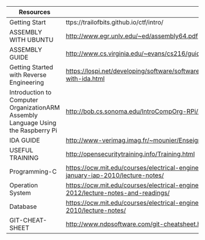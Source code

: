 
Resources| Link
-------- | -----------
Getting Start | ttps://trailofbits.github.io/ctf/intro/
ASSEMBLY WITH UBUNTU | http://www.egr.unlv.edu/~ed/assembly64.pdf
ASSEMBLY GUIDE | http://www.cs.virginia.edu/~evans/cs216/guides/x86.html
Getting Started with Reverse Engineering | https://lospi.net/developing/software/software%20engineering/reverse%20engineering/assembly/2015/03/06/reversing-with-ida.html
Introduction to Computer OrganizationARM Assembly Language Using the Raspberry Pi | http://bob.cs.sonoma.edu/IntroCompOrg-RPi/sec-subsystems.html
IDA GUIDE |http://www-verimag.imag.fr/~mounier/Enseignement/Software_Security/BH_Eagle_ida_pro.pdf
USEFUL TRAINING | http://opensecuritytraining.info/Training.html
Programming-C | https://ocw.mit.edu/courses/electrical-engineering-and-computer-science/6-087-practical-programming-in-c-january-iap-2010/lecture-notes/
Operation System | https://ocw.mit.edu/courses/electrical-engineering-and-computer-science/6-828-operating-system-engineering-fall-2012/lecture-notes-and-readings/
Database | https://ocw.mit.edu/courses/electrical-engineering-and-computer-science/6-830-database-systems-fall-2010/lecture-notes/
GIT-CHEAT-SHEET|http://www.ndpsoftware.com/git-cheatsheet.html#loc=stash;
